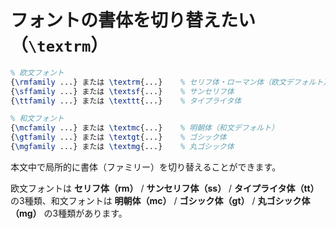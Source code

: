 # フォントの書体を切り替えたい（``\textrm``）

```latex
% 欧文フォント
{\rmfamily ...} または \textrm{...}    % セリフ体・ローマン体（欧文デフォルト）
{\sffamily ...} または \textsf{...}    % サンセリフ体
{\ttfamily ...} または \texttt{...}    % タイプライタ体

% 和文フォント
{\mcfamily ...} または \textmc{...}    % 明朝体（和文デフォルト）
{\gtfamily ...} または \textgt{...}    % ゴシック体
{\mgfamily ...} または \textmg{...}    % 丸ゴシック体
```

本文中で局所的に書体（ファミリー）を切り替えることができます。

欧文フォントは **セリフ体（rm）** / **サンセリフ体（ss）** / **タイプライタ体（tt）** の3種類、和文フォントは **明朝体（mc）** / **ゴシック体（gt）** / **丸ゴシック体（mg）** の3種類があります。
